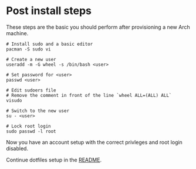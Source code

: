 # Post install steps

These steps are the basic you should perform after provisioning a new Arch machine.

```
# Install sudo and a basic editor
pacman -S sudo vi

# Create a new user
useradd -m -G wheel -s /bin/bash <user> 

# Set password for <user>
passwd <user>

# Edit sudoers file
# Remove the comment in front of the line `wheel ALL=(ALL) ALL`
visudo

# Switch to the new user
su - <user>

# Lock root login
sudo passwd -l root
```

Now you have an account setup with the correct privleges and root login disabled.

Continue dotfiles setup in the [README](README.md).
